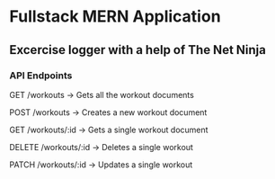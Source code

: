 # Fullstack MERN Application

## Excercise logger with a help of The Net Ninja

<h3>API Endpoints</h3>
<p>GET      /workouts       -> Gets all the workout documents</p>
<p>POST     /workouts       -> Creates a new workout document</p>
<p>GET      /workouts/:id   -> Gets a single workout document</p>
<p>DELETE   /workouts/:id   -> Deletes a single workout</p>
<p>PATCH    /workouts/:id   -> Updates a single workout</p>
